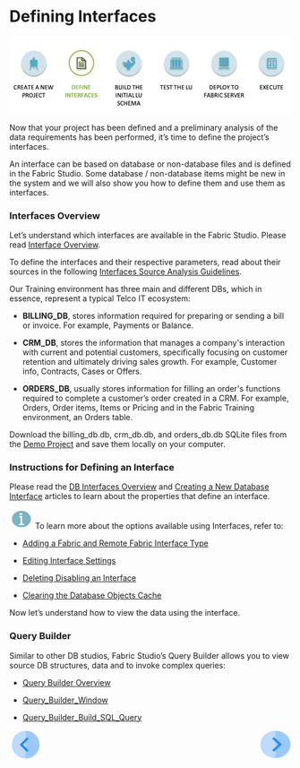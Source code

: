 #   Defining Interfaces

![](/academy/Training_Level_1/03_fabric_basic_LU/images/fabric_main_flow_03.png)

Now that your project has been defined and a preliminary analysis of the data requirements has been performed, it’s time to define the project’s interfaces. 

 An interface can be based on database or non-database files and is defined in the Fabric Studio. Some database / non-database items might be new in the system and we will also show you how to define them and use them as interfaces.

 

### Interfaces Overview

Let’s understand which interfaces are available in the Fabric Studio. Please read [Interface Overview](/articles/05_DB_interfaces/01_interfaces_overview.md).

To define the interfaces and their respective parameters, read about their sources in the following [Interfaces Source Analysis Guidelines](/articles/05_DB_interfaces/02_interfaces_source_analysis_guidelines.md).

Our Training environment has three main and different DBs, which in essence, represent a typical Telco IT ecosystem:

-  **BILLING_DB**, stores information required for preparing or sending a bill or invoice. For example, Payments or Balance. 

- **CRM_DB**, stores the information that manages a company's interaction with current and potential customers, specifically focusing on customer retention and ultimately driving sales growth. For example, Customer info, Contracts, Cases or Offers.

- **ORDERS_DB**, usually stores information for filling an order's functions required to complete a customer’s order created in a CRM. For example, Orders, Order items, Items or Pricing and in the Fabric Training environment, an Orders table. 

 Download the billing_db.db, crm_db.db, and orders_db.db SQLite files from the [Demo Project](/articles/demo_project/SqliteDB) and save them locally on your computer.

### Instructions for Defining an Interface 

Please read the [DB Interfaces Overview](/articles/05_DB_interfaces/03_DB_interfaces_overview.md) and [Creating a New Database Interface](/articles/05_DB_interfaces/04_creating_a_new_database_interface.md) articles to learn about the properties that define an interface. 


![](/academy/Training_Level_1/03_fabric_basic_LU/images/information.png) To learn more about the options available using Interfaces, refer to:

- [Adding a Fabric and Remote Fabric Interface Type](/articles/05_DB_interfaces/05_adding_a_fabric_and_remote_fabric_interface_type.md)

- [Editing Interface Settings](/articles/05_DB_interfaces/06_editing_interface_settings.md)

- [Deleting Disabling an Interface](/articles/05_DB_interfaces/07_deleting_disabling_an_interface.md)

- [Clearing the Database Objects Cache](/articles/05_DB_interfaces/08_clearing_the_database_objects_cache.md)


 Now let’s understand how to view the data using the interface.

### Query Builder

Similar to other DB studios, Fabric Studio’s Query Builder allows you to view source DB structures, data and to invoke complex queries:

- [Query Builder Overview](/articles/11_query_builder/01_query_builder_overview.md)

<!--Once loaded to Git: 11_1 Query Builder Overview-->

- [Query_Builder_Window]()

<!--Once loaded to Git: 11_2 Query_Builder_Window-->

- [Query_Builder_Build_SQL_Query]()

<!--Once loaded to Git: 11_3 Query_Builder_Build_SQL_Query-->

[![Previous](/articles/images/Previous.png)](/academy/Training_Level_1/03_fabric_basic_LU/02_create_a_fabric_project.md)[<img align="right" width="60" height="54" src="/articles/images/Next.png">](/academy/Training_Level_1/03_fabric_basic_LU/05_define_the_interfaces_example_and_exercises.md)  


